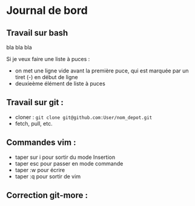 # Journal de bord

## Travail sur bash

bla bla bla

Si je veux faire une liste à puces : 

- on met une ligne vide avant la première puce, qui est marquée par un tiret (-) en début de ligne
- deuxieème élément de liste à puces

## Travail sur git :

- cloner : `git clone git@github.com:User/nom_depot.git`
- fetch, pull, etc.


## Commandes vim : 

- taper sur i pour sortir du mode Insertion
- taper esc pour passer en mode commande
- taper :w pour écrire
- taper :q pour sortir de vim


## Correction git-more : 
